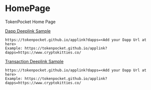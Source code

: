# HomePage

TokenPocket Home Page

[Dapp Deeplink Sample](https://tokenpocket.github.io/applink?dapps=https://www.cryptokitties.co/)

```
https://tokenpocket.github.io/applink?dapps=<Add your Dapp Url at here>
Example: https://tokenpocket.github.io/applink?dapps=https://www.cryptokitties.co/
```

[Transaction Deeplink Sample](https://tokenpocket.github.io/applink?toAddress=0x901b448a0840d8a736a88e0f796d43ad88541936)

```
https://tokenpocket.github.io/applink?dapps=<Add your Dapp Url at here>
Example: https://tokenpocket.github.io/applink?dapps=https://www.cryptokitties.co/
```
